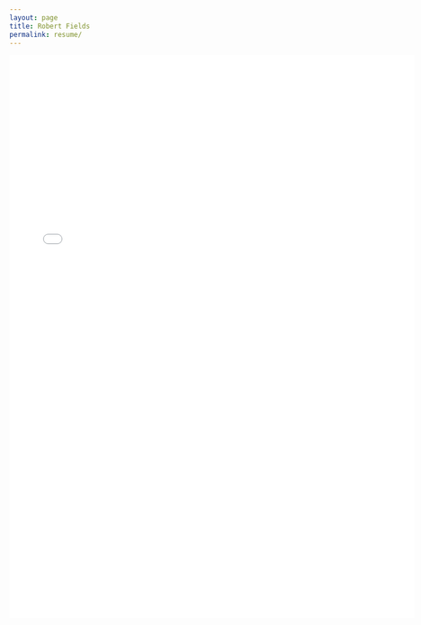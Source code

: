 ```yaml
---
layout: page
title: Robert Fields
permalink: resume/
---
```


<embed src="/public/Robert Fields Resume.pdf" width= "720" height= "1000" align="center" type='application/pdf'>
